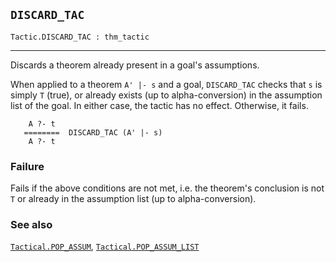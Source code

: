 ## `DISCARD_TAC`

``` hol4
Tactic.DISCARD_TAC : thm_tactic
```

------------------------------------------------------------------------

Discards a theorem already present in a goal's assumptions.

When applied to a theorem `A' |- s` and a goal, `DISCARD_TAC` checks
that `s` is simply `T` (true), or already exists (up to
alpha-conversion) in the assumption list of the goal. In either case,
the tactic has no effect. Otherwise, it fails.

``` hol4
    A ?- t
   ========  DISCARD_TAC (A' |- s)
    A ?- t
```

### Failure

Fails if the above conditions are not met, i.e. the theorem's conclusion
is not `T` or already in the assumption list (up to alpha-conversion).

### See also

[`Tactical.POP_ASSUM`](#Tactical.POP_ASSUM),
[`Tactical.POP_ASSUM_LIST`](#Tactical.POP_ASSUM_LIST)
